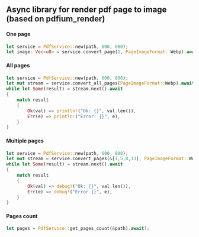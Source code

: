 ## Async library for render pdf page to image (based on pdfium_render)  
#### One page  
```rust
let service = PdfService::new(path, 600, 800);
let image: Vec<u8> = service.convert_page(1, PageImageFormat::Webp).await.unwrap();
```  
#### All pages  
```rust
let service = PdfService::new(path, 600, 800);
let mut stream = service.convert_all_pages(PageImageFormat::Webp).await.unwrap();
while let Some(result) = stream.next().await 
{
    match result 
    {
        Ok(val) => println!("Ok: {}", val.len()),
        Err(e) => println!("Error: {}", e),
    }
}
```  
#### Multiple pages  
```rust
let service = PdfService::new(path, 600, 800);
let mut stream = service.convert_pages(&[1,5,8,13], PageImageFormat::Webp).await;
while let Some(result) = stream.next().await 
{
    match result 
    {
        Ok(val) => debug!("Ok: {}", val.len()),
        Err(e) => debug!("Error {}", e),
    }
}
```  
#### Pages count  
```rust
let pages = PdfService::get_pages_count(&path).await?;
```